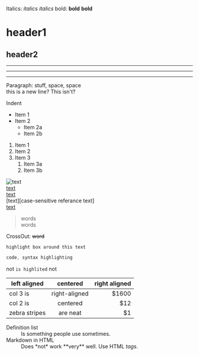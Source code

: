 Italics: *italics* _italics_
bold: **bold** __bold__

# header1

		
## header2
------

****

____

Paragraph: stuff, space, space  
this is a new line?
This isn't?

   Indent


* Item 1
* Item 2
  * Item 2a
  * Item 2b

1. Item 1
1. Item 2
1. Item 3
   1. Item 3a
   1. Item 3b
   
![text](url)  
[text](url)  
[text](url "mouse hover title")  
[text][case-sensitive referance text]  
[text](../blob/master/LICENSE)  

>words  
>words

CrossOut: ~~word~~

```
highlight box around this text
```

```javascript
code, syntax highlighting
```

not `is highlited` not

| left aligned  | centered   | right aligned  |
| ------------- |:-------------:| -----:|
| col 3 is      | right-aligned | $1600 |
| col 2 is      | centered      |   $12 |
| zebra stripes | are neat      |    $1 |
		
<dl>
  <dt>Definition list</dt>
  <dd>Is something people use sometimes.</dd>

  <dt>Markdown in HTML</dt>
  <dd>Does *not* work **very** well. Use HTML <em>tags</em>.</dd>
</dl>
